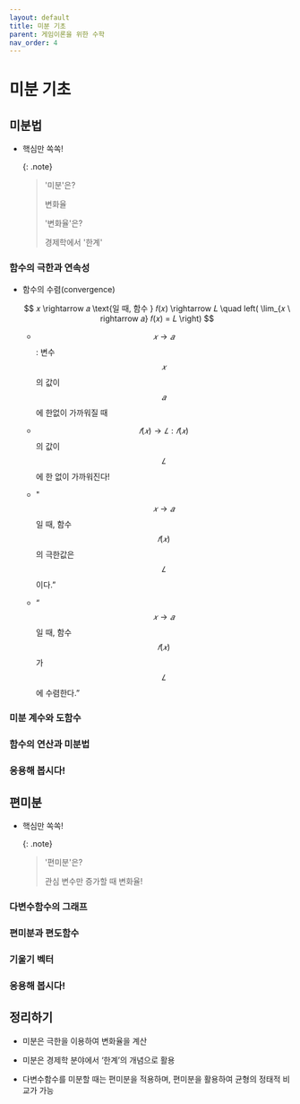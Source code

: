 ```yaml
---
layout: default
title: 미분 기초
parent: 게임이론을 위한 수학
nav_order: 4
---
```



# 미분 기초

## 미분법

- 핵심만 쏙쏙! 

    {: .note}
	> '미분'은?
	>
	> 변화율
	>
	> '변화율'은?
	> 
	> 경제학에서 '한계'


### 함수의 극한과 연속성

- 함수의 수렴(convergence)

    $$
    𝑥 \rightarrow 𝑎 \text{일 때, 함수 } 𝑓(𝑥) \rightarrow 𝐿 \quad left( \lim_{𝑥 \ rightarrow 𝑎} ⁡𝑓(𝑥) = 𝐿 \right) 
	$$
	
  - $$ 𝑥 \rightarrow 𝑎$$: 변수 $$𝑥$$의 값이 $$𝑎$$에 한없이 가까워질 때
  
  - $$𝑓(𝑥) \rightarrow 𝐿: 𝑓(𝑥)$$의 값이 $$𝐿$$에 한 없이 가까워진다!
  
  - "$$𝑥 \rightarrow 𝑎$$일 때, 함수 $$𝑓(𝑥)$$의 극한값은 $$𝐿$$이다.”
  
  - “$$𝑥 \rightarrow 𝑎$$일 때, 함수 $$𝑓(𝑥)$$가 $$𝐿$$에 수렴한다.”

<!-- 좌극한과 우극한
좌극한 𝑥→𝑎−:변수 𝑥가 𝑎보다 작은 값에서(왼쪽에서) 𝑎에 한없이 가까워질 때 좌극한값은 그때 함수 𝑓(𝑥)가 수렴하는 값
우극한 𝑥→𝑎+:변수 𝑥가 𝑎보다 큰 값에서(오른쪽에서) 𝑎에 한없이 가까워질 때 우극한값은 그때 함수 𝑓(𝑥)가 수렴하는 값
lim┬(𝑥→𝑎)⁡𝑓(𝑥)=𝐿 ⇔ lim┬(𝑥→𝑎−)⁡𝑓(𝑥)=lim┬(𝑥→𝑎+)⁡𝑓(𝑥)=𝐿

함수의 극한값에 대한 사칙연산𝑥→𝑎일 때, 수렴하는 𝑓(𝑥)→𝛼, 𝑔(𝑥)→𝛽 에 대하여
(실수배) lim┬(𝑥→𝑎) 𝑘𝑓(𝑥)=𝑘 lim┬(𝑥→𝑎) 𝑓(𝑥)=𝑘𝛼 (𝑘는 상수)
(덧셈,뺄셈) lim┬(𝑥→𝑎) {𝑓(𝑥)±𝑔(𝑥)}=lim┬(𝑥→𝑎) 𝑓(𝑥)±lim┬(𝑥→𝑎) 𝑔(𝑥)=𝛼±𝛽
(곱셈) lim┬(𝑥→𝑎) {𝑓(𝑥)𝑔(𝑥)}={lim┬(𝑥→𝑎) 𝑓(𝑥)}{lim┬(𝑥→𝑎) 𝑔(𝑥)}=𝛼𝛽
(나눗셈) lim┬(𝑥→𝑎)  (𝑓(𝑥))/(𝑔(𝑥))=(lim┬(𝑥→𝑎) 𝑓(𝑥))/(lim┬(𝑥→𝑎) 𝑔(𝑥))=𝛼/𝛽 (단, 𝛽≠0)


다항함수의 극한
다항함수: 𝑓(𝑥)=𝑎_𝑛 𝑥^𝑛+𝑎_((𝑛−1) ) 𝑥^(𝑛−1)+⋯+𝑎_1 𝑥+𝑎_0
다항함수 𝑓(𝑥)의 극한:lim┬(𝑥→𝑣)⁡𝑓(𝑥) =lim┬(𝑥→𝑣)⁡(𝑎_𝑛 𝑥^𝑛+𝑎_((𝑛−1) ) 𝑥^(𝑛−1)+⋯+𝑎_1 𝑥+𝑎_0 )=lim┬(𝑥→𝑣)⁡(𝑎_𝑛 𝑥^𝑛 )+lim┬(𝑥→𝑣)⁡(𝑎_((𝑛−1) ) 𝑥^(𝑛−1) )+⋯+lim┬(𝑥→𝑣)⁡(𝑎_1 𝑥)+lim┬(𝑥→𝑣)⁡(𝑎_0 )=𝑎_𝑛 𝑣^𝑛+𝑎_((𝑛−1) ) 𝑣^(𝑛−1)+⋯+𝑎_𝑛 𝑣+𝑎_0=𝑓(𝑣)


엄밀한 극한의 정의: 입실론(𝜖)-델타(𝛿) 논법
𝑥→𝑎일 때, 𝑓(𝑥)→𝐿 ⇔ lim┬(𝑥→𝑎)⁡𝑓(𝑥)=𝐿
임의의 𝜖>0에 대하여, 다음을 만족하는 𝛿가 존재
0<|𝑥−𝑎|<𝛿이면, |𝑓(𝑥)−𝐿|<𝜖
입실론-델타 논법으로 lim┬(𝑥→1)⁡(3𝑥−2)=1을 증명|(3𝑥−2)−1|=|3𝑥−3|=3|𝑥−1|<𝜖 0<𝛿<𝜖/3를 만족하는 𝛿를 설정하면,(예를 들어 𝛿=𝜖/4)0<|𝑥−1|<𝛿 ⇒ 0<3|𝑥−1|<3𝛿<𝜖

점 𝑥=𝑎에서 함수 𝑓(𝑥)의 연속
점 𝑥=𝑎에서 함수 𝑓(𝑥)의 극한값과 함숫값이 일치
lim┬(𝑥→𝑎)⁡𝑓(𝑥)=𝑓(𝑎)

닫힌 구간 [𝑎,𝑏]에서 함수 𝑓(𝑥)의 연속
열린 구간(𝑎,𝑏)의 임의의 점에서 함수 𝑓(𝑥)가 연속
닫힌 구간 [𝑎,𝑏]의 양끝점에서 좌/우극한값과 함숫값 일치lim┬(𝑥→𝑎+)⁡𝑓(𝑥)=𝑓(𝑎), lim┬(𝑥→𝑏−)⁡𝑓(𝑥)=𝑓(𝑏)   -->




### 미분 계수와 도함수

<!-- 평균변화율의 정의닫힌 구간 [𝑎,𝑏]에서 함수 𝑓(𝑥)(또는 𝑦)의 평균변화율
Δ𝑦/Δ𝑥=(Δ𝑓(𝑥))/Δ𝑥=(𝑓(𝑏)−𝑓(𝑎))/(𝑏−𝑎)=(𝑓(𝑎+Δ𝑥)−𝑓(𝑎))/Δ𝑥
𝛥𝑥=𝑏−𝑎>0:𝑥의 값이 𝑎부터 𝑏까지 증가할 때, 그 증가한 값
𝛥𝑦=𝑓(𝑏)−𝑓(𝑎):𝑥의 값이 𝑎부터 𝑏까지 증가할 때, 함수 𝑓(𝑥)의 함숫값이 변화한 값


평균변화율의 기하학적 의미닫힌 구간 [𝑎,𝑏]에서 함수 𝑓(𝑥)(또는 𝑦)의 평균변화율
좌표평면 위 닫힌 구간의 양끝점 (𝑎, 𝑓(𝑎))와 (𝑏, 𝑓(𝑏))를지나는 직선의 기울기 직선의 기울기

순간변화율의 정의점 𝑥=𝑎에서 함수 𝑓(𝑥)의 순간변화율
lim┬(𝑏→𝑎)  Δ𝑦/Δ𝑥=lim┬(Δ𝑥→0)  Δ𝑦/Δ𝑥=lim┬(Δ𝑥→0)  (𝑓(𝑎+Δ𝑥)−𝑓(𝑎))/Δ𝑥=lim┬(𝑏→𝑎)  (𝑓(𝑏)−𝑓(𝑎))/(𝑏−𝑎)
평균변화율을 정의하는 구간 [𝑎,𝑏]을 𝑏→𝑎로 압축시켰을 때평균변화율 Δ𝑦/Δ𝑥의 극한값

순간변화율의 기하학적 의미점 𝑥=𝑎에서 함수 𝑓(𝑥)의 순간변화율
좌표평면 위 한 점 (𝑎, 𝑓(𝑎))에서함수 𝑦=𝑓(𝑥)  의 그래프에 접하는 접선의 기울기

미분계수 𝑓^′ (𝑎) 점 𝑥=𝑎에서 함수 𝑓(𝑥)의 순간변화율
𝑓^′ (𝑎)=lim┬(𝑥→𝑎)  (𝑓(𝑥)−𝑓(𝑎))/(𝑥−𝑎)=lim┬(Δ𝑥→0)  (𝑓(𝑎+Δ𝑥)−𝑓(𝑎))/Δ𝑥
미분계수의 다른 표현: 𝑦^′ |_(𝑥=𝑎), ├ 𝑑𝑦/𝑑𝑥┤|_(𝑥=𝑎)
𝑦=𝑓(𝑥)=𝑥^2+2𝑥−3의 𝑥=2에서 미분계수
	𝑓^′ (2)=lim┬(𝑥→2)  (𝑓(𝑥)−𝑓(2))/(𝑥−2)=lim┬(𝑥→2)  ((𝑥^2+2𝑥−3)−(2^2+2×2−3))/(𝑥−2) 		=lim┬(𝑥→2)  (𝑥^2+2𝑥−8)/(𝑥−2)=lim┬(𝑥→2)  (𝑥−2)(𝑥+4)/(𝑥−2)=lim┬(𝑥→2) (𝑥+4)=6


도함수 𝑓^′ (𝑥) 함수 𝑓(𝑥)의 정의역 임의의 점에 대한 순간변화율
미분계수 𝑓^′ (𝑎)=lim┬(𝑥→𝑎)  (𝑓(𝑥)−𝑓(𝑎))/(𝑥−𝑎)=lim┬(Δ𝑥→0)  (𝑓(𝑎+Δ𝑥)−𝑓(𝑎))/Δ𝑥
도함수 𝑓^′ (𝑥)=lim┬(Δ𝑥→0)  (𝑓(𝑥+Δ𝑥)−𝑓(𝑥))/Δ𝑥
도함수의 다른 표현: 𝑦′, 𝑑𝑦/𝑑𝑥, 𝑑𝑓(𝑥)/𝑑𝑥, 𝑑/𝑑𝑥 𝑓(𝑥)


다항함수의 도함수
𝑓(𝑥)=𝑥
	𝑓^′ (𝑥)=lim┬(Δ𝑥→0)  (𝑓(𝑥+Δ𝑥)−𝑓(𝑥))/Δ𝑥=lim┬(Δ𝑥→0)  ((𝑥+Δ𝑥)−𝑥)/Δ𝑥
		=lim┬(Δ𝑥→0)  Δ𝑥/Δ𝑥=lim┬(Δ𝑥→0) (1)=1
𝑓(𝑥)=𝑥^2
	𝑓^′ (𝑥)=lim┬(Δ𝑥→0)  (𝑓(𝑥+Δ𝑥)−𝑓(𝑥))/Δ𝑥=lim┬(Δ𝑥→0)  ((𝑥+Δ𝑥)^2−𝑥^2)/Δ𝑥
		=lim┬(Δ𝑥→0)  (2𝑥Δ𝑥+(Δ𝑥)^2)/Δ𝑥=lim┬(Δ𝑥→0) (2𝑥+Δ𝑥)=2𝑥

𝑓(𝑥)=𝑥^3
	𝑓^′ (𝑥)=lim┬(Δ𝑥→0)  (𝑓(𝑥+Δ𝑥)−𝑓(𝑥))/Δ𝑥=lim┬(Δ𝑥→0)  ((𝑥+Δ𝑥)^3−𝑥^3)/Δ𝑥
		=lim┬(Δ𝑥→0)  (3𝑥^2 (Δ𝑥)+3𝑥(Δ𝑥)^2+(Δ𝑥)^3)/Δ𝑥
		=lim┬(Δ𝑥→0) (3𝑥^2+3𝑥(Δ𝑥)+(Δ𝑥)^2 )=3𝑥^2
⋮
𝑓(𝑥)=𝑥^𝑛  𝑓^′ (𝑥)=𝑛𝑥^(𝑛−1) -->


### 함수의 연산과 미분법

<!-- 미분법 기본 공식함수 𝑓(𝑥)와 𝑔(𝑥)의 도함수 𝑓′(𝑥)와 𝑔′(𝑥)가 존재할 때
𝑓(𝑥)=𝑐 (𝑐는 상수) ⇒ 𝑓^′ (𝑥)=0
𝑓(𝑥)=𝑥^𝑛 ⇒ 𝑓^′ (𝑥)=𝑛𝑥^(𝑛−1)
𝑦=𝑐𝑓(𝑥) ⇒ 𝑦^′=𝑐 𝑓^′ (𝑥)
𝑦=𝑓(𝑥)±𝑔(𝑥) ⇒ 𝑦^′=𝑓^′ (𝑥)±𝑔^′ (𝑥)
𝑦=𝑓(𝑥)𝑔(𝑥) ⇒ 𝑦^′=𝑓^′ (𝑥)𝑔(𝑥)+𝑓(𝑥) 𝑔^′ (𝑥)
𝑦=𝑓(𝑥)/𝑔(𝑥)  ⇒ 𝑦^′=(𝑓^′ (𝑥)𝑔(𝑥)−𝑓(𝑥) 𝑔^′ (𝑥))/{𝑔(𝑥)}^2


합성함수의 미분법(연쇄법칙, Chain Rule)합성함수 𝑦=𝑓(𝑔(𝑥))의 도함수
𝑦=𝑓(𝑢), 𝑢=𝑔(𝑥)로 단순화
𝑑𝑦/𝑑𝑥=lim┬(Δ𝑥→0)  Δ𝑦/Δ𝑥=lim┬(Δ𝑥→0) (Δ𝑦/Δ𝑢×Δ𝑢/Δ𝑥)=lim┬(Δ𝑥→0) (Δ𝑦/Δ𝑢)×lim┬(Δ𝑥→0) (Δ𝑢/Δ𝑥)

𝑦=(2𝑥+1)^3 의 도함수𝑦=𝑢^3, 𝑢=2𝑥+1𝑑𝑦/𝑑𝑥=𝑑𝑦/𝑑𝑢×𝑑𝑢/𝑑𝑥=(3𝑢^2 )×(2)=6𝑢^2=6(2𝑥+1)^2


음함수 미분법
음함수(implicit function):𝑦=𝑓(𝑥)꼴(양함수)로 표현이 되지 않은 함수
음함수를 미분하려면? 관계식을 정리하여 𝑑𝑦/𝑑𝑥를 유도
𝑦=√(𝑥+1)의 도함수는?양변을 제곱하여 𝑦^2=𝑥+1양변을 𝑥로 미분하면 2𝑦 𝑑𝑦/𝑑𝑥=1  𝑑𝑦/𝑑𝑥=1/2𝑦=1/(2√(𝑥+1))  -->



### 응용해 봅시다!

<!-- 평균수입함수로부터 한계수입함수 계산
평균수입(average revenue)함수: 𝐴𝑅=20−𝑄
수입함수:𝑅=𝐴𝑅×𝑄=(20−𝑄)𝑄=20𝑄−𝑄^2
한계수입(marginal revenue) 함수𝑀𝑅=𝑑𝑅/𝑑𝑄=𝑑/𝑑𝑄 (20𝑄−𝑄^2 )=20−2𝑄
수입, 평균수입, 한계수입 사이의 관계는? -->






## 편미분

- 핵심만 쏙쏙! 

    {: .note}
	> '편미분'은?
	> 
	> 관심 변수만 증가할 때 변화율!


### 다변수함수의 그래프

<!-- 다변수함수의 정의
𝐷⊆𝑅^𝑛일 때, 𝐷에서 정의된 함수 𝑓가임의의 순서쌍 (𝑥_1,𝑥_2,⋯,𝑥_𝑛 )∈𝐷와실수 𝑧=𝑓(𝑥_1,𝑥_2,⋯,𝑥_𝑛 )사이 관계를 지정하는 규칙
다변수함수 예시가로의 길이가 𝑥, 세로의 길이가 𝑦인 직사각형의 넓이 𝐴=𝑥𝑦반지름의 길이 𝑟, 높이가 ℎ인 직원기둥의 부피 𝑉=𝜋𝑟^2 ℎ

다변수함수의 정의역(domain)
다변수함수 𝑓의 정의역이 특별히 명시되지 않았다면,𝑓의 정의역 𝐷는 𝑓를 가장 잘 정의하는 최대(maximal) 집합
 𝑧=√(𝑥^2+𝑦^2 )의 정의역:𝐷={(𝑥, 𝑦)│𝑥^2+𝑦^2≥0}=ℝ^2  좌표평면 전체
 𝑧=√(9−𝑥^2−𝑦^2 )의 정의역:𝐷={(𝑥, 𝑦)│9−𝑥^2−𝑦^2≥0}      ={(𝑥, 𝑦)│𝑥^2+𝑦^2≤9}  원의 내부


다변수함수의 치역(range)
다변수함수 𝑓와 그 정의역 𝐷가 주어졌을 때, 𝑓가 가질 수 있는 값의 집합
 𝑧=√(𝑥^2+𝑦^2 )의 치역: 정의역 𝐷=ℝ^2𝑓(𝐷)={𝑧∈ℝ│𝑧≥0}  좌표공간의 𝑧≥0인 반공간
 𝑧=√(9−𝑥^2−𝑦^2 )의 치역: 정의역 𝐷는 원의 내부𝑓(𝐷)={𝑧∈ℝ│0≤𝑧≤3}  좌표공간 중 0≤𝑧≤3인 영역(공간)

절단면(cross-section)
다변수함수 𝑧=𝑓(𝑥_1,𝑥_2,⋯,𝑥_𝑛 )의 𝑥_𝑖=𝑐에서 절단면은𝑧=𝑓(𝑥_1,𝑥_2,⋯,𝑥_𝑛 )와 𝑥_𝑖=𝑐의 교집합
 𝑧=√(4−𝑥^2−𝑦^2 )의 𝑦=1에서 절단면:반구 𝑥^2+𝑦^2+𝑧^2=4(𝑧≥0)과 평면 𝑦=1의 교집합 𝑥^2+(1)^2+𝑧^2=4(𝑧≥0)  반원 𝑥^2+𝑧^2=3(𝑧≥0)
 𝑧=√(4−𝑥^2−𝑦^2 )의 𝑥=0에서 절단면:반구 𝑥^2+𝑦^2+𝑧^2=4(𝑧≥0)과 평면 𝑥=0의 교집합 (0)^2+𝑦^2+𝑧^2=4(𝑧≥0)  반원 𝑦^2+𝑧^2=4(𝑧≥0)


등위선(level curve)
다변수함수 𝑧=𝑓(𝑥_1,𝑥_2,⋯,𝑥_𝑛 )가 같은 높이(level)𝑧=𝑘인 값을 갖는 순서쌍 (𝑥_1,𝑥_2,⋯,𝑥_𝑛 )의 집합
 𝑧=𝑓(𝑥_1,𝑥_2,⋯,𝑥_𝑛 )와 𝑧=𝑘의 교집합
 𝑧=𝑓(𝑥, 𝑦)=𝑥^2+𝑦^2의 그래프? 포물면(paraboloid) 𝑧=0: 0=𝑥^2+𝑦^2 𝑧=1: 1=𝑥^2+𝑦^2 𝑧=2: 2=𝑥^2+𝑦^2	⋮

다변수함수 𝑧=𝑓(𝑥_1,𝑥_2,⋯,𝑥_𝑛 )가 같은 높이(level)𝑧=𝑘인 값을 갖는 순서쌍 (𝑥_1,𝑥_2,⋯,𝑥_𝑛 )의 집합
 𝑧=𝑓(𝑥_1,𝑥_2,⋯,𝑥_𝑛 )와 𝑧=𝑘의 교집합
 𝑧=𝑓(𝑥, 𝑦)=√(𝑥^2+𝑦^2 )의 그래프? 원뿔(cone) 𝑧=0: 0=√(𝑥^2+𝑦^2 ) 𝑧=1: 1=√(𝑥^2+𝑦^2 ) 𝑧=2: 2=√(𝑥^2+𝑦^2 )	⋮

다변수함수 𝑧=𝑓(𝑥_1,𝑥_2,⋯,𝑥_𝑛 )가 같은 높이(level)𝑧=𝑘인 값을 갖는 순서쌍 (𝑥_1,𝑥_2,⋯,𝑥_𝑛 )의 집합
 𝑧=𝑓(𝑥_1,𝑥_2,⋯,𝑥_𝑛 )와 𝑧=𝑘의 교집합
 𝑧=𝑓(𝑥, 𝑦)=𝑥^2−𝑦^2의 그래프? 쌍곡면(hyperboloid) 𝑧=0: 0=𝑥^2−𝑦^2 𝑧=1: 1=𝑥^2−𝑦^2 𝑧=2: 2=𝑥^2−𝑦^2	⋮  -->



### 편미분과 편도함수

<!-- 편미분계수
 𝑧=𝑓(𝑥,𝑦)에 대하여 𝑦=𝑏이고 𝑥만 변화할 때
 𝑔(𝑥)=𝑓(𝑥, 𝑏)일 때, 𝑔(𝑥)가 𝑥=𝑎에서 미분가능
 𝑔^′ (𝑎)=lim┬(ℎ→0)  (𝑔(𝑎+ℎ)−𝑔(𝑎))/ℎ  (𝑎,𝑏)에서 𝑓의 𝑥에 대한 편미분계수
편미분계수의 표현: 𝑓_𝑥 (𝑎,𝑏); 𝜕𝑓/𝜕𝑥 (𝑎,𝑏); ├ 𝜕𝑧/𝜕𝑥┤|_((𝑥,𝑦)=(𝑎,𝑏) )
    ※ 𝜕: 라운드 𝑑

 𝑧=𝑓(𝑥,𝑦)에 대하여 𝑥=𝑎이고 𝑦만 변화할 때
 𝑘(𝑦)=𝑓(𝑎, 𝑦)일 때, 𝑘(𝑦)가 𝑦=𝑏에서 미분가능
 𝑘^′ (𝑏)=lim┬(ℎ→0)  (𝑘(𝑏+ℎ)−𝑘(𝑏))/ℎ  (𝑎,𝑏)에서 𝑓의 𝑦에 대한 편미분계수
편미분계수의 표현: 𝑓_𝑦 (𝑎,𝑏); 𝜕𝑓/𝜕y (𝑎,𝑏);├ 𝜕𝑧/𝜕𝑦┤|_((𝑥,𝑦)=(𝑎,𝑏) )
    ※ 𝜕: 라운드 𝑑

편도함수(partial derivative)
 𝑧=𝑓(𝑥,𝑦)에 대하여 𝑓의 𝑥에 대한 편도함수:𝑓_𝑥 (𝑥,𝑦)=𝜕𝑓/𝜕𝑥 (𝑥,𝑦)=lim┬(ℎ→0)  (𝑓(𝑥+ℎ, 𝑦)−𝑓(𝑥,𝑦))/ℎ
 𝑧=𝑓(𝑥,𝑦)에 대하여 𝑓의 𝑦에 대한 편도함수: 𝑓_𝑦 (𝑥,𝑦)=𝜕𝑓/𝜕𝑦 (𝑥,𝑦)=lim┬(ℎ→0)  (𝑓(𝑥, 𝑦+ℎ)−𝑓(𝑥,𝑦))/ℎ

𝑧=𝑓(𝑥,𝑦)=3𝑥^2+𝑥𝑦+4𝑦^2의 𝑥에 대한 편도함수:𝑓_𝑥=𝜕𝑓/𝜕𝑥=6𝑥+𝑦
 𝑧=𝑓(𝑥,𝑦)=3𝑥^2+𝑥𝑦+4𝑦^2의 𝑦에 대한 편도함수:𝑓_𝑦=𝜕𝑓/𝜕𝑦=𝑥+8𝑦

편도함수와 일차근사(linear approximation)
함수 𝑓의 편도함수가 점 (𝑥_0, 𝑦_0 )에서 연속일 때,곡면 위의 점 (𝑥_0, 𝑦_0,𝑓(𝑥_0,𝑦_0 ))에서 𝑧=𝑓(𝑥, 𝑦)의 접평면
함수 𝑓의 편도함수가 점 (𝑥_0, 𝑦_0 )에서 연속일 때,점 (𝑥_0, 𝑦_0 )와 인접한 (𝑥, 𝑦)에서 함숫값 𝑓(𝑥, 𝑦)의 일차근사

𝑧=𝑓(𝑥_0,𝑦_0 )+𝑓_𝑥 (𝑥_0,𝑦_0 )(𝑥−𝑥_0 )+𝑓_𝑦 (𝑥_0,𝑦_0 )(𝑦−𝑦_0 )


 𝑧=𝑓(𝑥, 𝑦)=5−𝑥^2−2𝑦^2에 대하여𝑓(1.1, 0.9)의 근삿값을 (1, 1)의 일차근사를 이용하여 계산
 𝑓(1.1, 0.9)=𝑓(1+0.1, 1−0.1)𝑓_𝑥=𝜕𝑓/𝜕𝑥=−2𝑥  𝑓_𝑥 (1, 1)=−2,𝑓_𝑦=𝜕𝑓/𝜕𝑦=−4𝑦  𝑓_𝑦 (1, 1)=−4𝑓(1.1, 0.9)≃𝑓(1,1)+𝑓_𝑥 (1,1)(0.1)+𝑓_𝑦 (1,1)(−0.1)	        =2+(−2)(0.1)+(−4)(−0.1)=2.2	 -->


### 기울기 벡터

<!-- 기울기벡터(gradient vector)의 정의
 𝑧=𝑓(𝑥,𝑦) 위 임의의 점에서 접평면의 법선벡터;접평면이 수직으로 바라보는 평면의 벡터
 𝑧=𝑓(𝑥,𝑦) 위 임의의 점에서 계산한𝑥, 𝑦에 대한 편도함수로 이루어진 벡터
grad𝑓(𝑥_0,𝑦_0 ); 𝛻𝑓=(𝑓_𝑥 (𝑥_0,𝑦_0 ), 𝑓_𝑦 (𝑥_0,𝑦_0))

기울기벡터 예제
 z=𝑓(𝑥,𝑦)=𝑥^2 𝑦+6𝑥𝑦^3 @ 𝑃=(1,2) 기울기벡터는?𝑓_𝑥=𝜕𝑓/𝜕𝑥=2𝑥𝑦+6𝑦^3, 𝑓_𝑦=𝜕𝑓/𝜕𝑦=𝑥^2+18𝑥𝑦^2기울기 벡터 ∇𝑓=(𝜕𝑓/𝜕𝑥,𝜕𝑓/𝜕𝑦)=(2𝑥𝑦+6𝑦^3,𝑥^2+18𝑥𝑦^2 ) ├ ∇𝑓┤|_((𝑥,𝑦)=(1,2))=(𝑓_𝑥 (1, 2),𝑓_𝑦 (1, 2))=(52, 73)

기울기벡터와 등위선 사이의 관계: 서로 수직!
높이가 𝑧=𝑘인 등위선의 방정식: 𝑘=𝑓(𝑥, 𝑦)
등위선의 방정식을 𝑥에 대하여 편미분
0=𝑓_𝑥 (𝑥,𝑦)+𝑓_𝑦 (𝑥,𝑦)⋅𝑦^′  𝑦^′=−(𝑓_𝑥 (𝑥,𝑦))/(𝑓_𝑦 (𝑥,𝑦) )
기울기벡터 ∇𝑓=(𝑓_𝑥 (𝑥,𝑦),𝑓_𝑦 (𝑥,𝑦))의 기울기: (𝑓_𝑦 (𝑥,𝑦))/(𝑓_𝑥 (𝑥,𝑦) )
(등위선의 기울기)×(기울기벡터의 기울기)=−1

기울기벡터와 등위선의 증가/감소
점 (𝑥_0, 𝑦_0 )에서 함수 𝑧=𝑓(𝑥, 𝑦)는𝑣 ⃗=∇𝑓(𝑥_0, 𝑦_0 ) 방향으로 가장 빠르게 증가
점 (𝑥_0, 𝑦_0 )에서 함수 𝑧=𝑓(𝑥, 𝑦)는( 𝑢) ⃗=−∇𝑓(𝑥_0, 𝑦_0 ) 방향으로 가장 빠르게 감소

기울기벡터와 등위선의 증가/감소 예제
 𝑧=𝑓(𝑥, 𝑦)=5−𝑥^2−2𝑦^2 위의 점 (1, 1)에𝑓가 가장 빠르게 증가하는/감소하는 방향은?
 𝑓_𝑥=𝜕𝑓/𝜕𝑥=−2𝑥  𝑓_𝑥 (1, 1)=−2,𝑓_𝑦=𝜕𝑓/𝜕𝑦=−4𝑦  𝑓_𝑦 (1, 1)=−4가장 빠르게 증가하는 방향: ∇𝑓(1, 1)=(−2, −4) 가장 빠르게 감소하는 방향: −∇𝑓(1, 1)=(2, 4) -->





### 응용해 봅시다!

<!-- 수요와 공급의 관계에서 균형의 변동성을 구하면?
수요함수: 𝑄_𝑑=𝑎−𝑏𝑃 (𝑎, 𝑏>0)
공급함수: 𝑄_𝑠=−𝑐+𝑑𝑃 (𝑐, 𝑑>0)
균형조건(𝑄_𝑑=𝑄_𝑠)을 적용하면? (𝑃^∗, 𝑄^∗ )=((𝑎+𝑐)/(𝑏+𝑑),(𝑎𝑑−𝑏𝑐)/(𝑏+𝑑))
편도함수를 활용하여 균형을 정태적으로 비교(𝜕𝑃^∗)/𝜕𝑎=1/(𝑏+𝑑)>0, (𝜕𝑃^∗)/𝜕𝑏=−(𝑎+𝑐)/(𝑏+𝑑)^2 <0(𝜕𝑃^∗)/𝜕𝑐=1/(𝑏+𝑑)=(𝜕𝑃^∗)/𝜕𝑎>0, (𝜕𝑃^∗)/𝜕𝑑=−(𝑎+𝑐)/(𝑏+𝑑)^2 =(𝜕𝑃^∗)/𝜕𝑏<0 -->



## 정리하기

- 미분은 극한을 이용하여 변화율을 계산

- 미분은 경제학 분야에서 ‘한계’의 개념으로 활용

- 다변수함수를 미분할 때는 편미분을 적용하며, 편미분을 활용하여 균형의 정태적 비교가 가능
